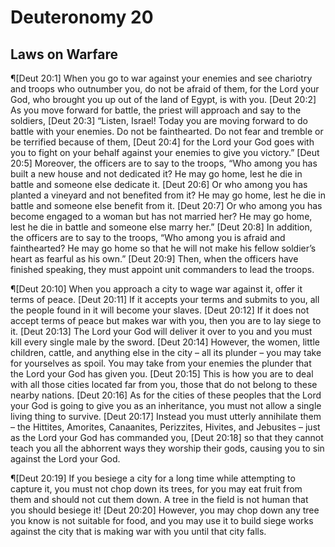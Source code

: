 # Deuteronomy 20

## Laws on Warfare
¶[Deut 20:1] When you go to war against your enemies and see chariotry and troops who outnumber you, do not be afraid of them, for the Lord your God, who brought you up out of the land of Egypt, is with you.
[Deut 20:2] As you move forward for battle, the priest will approach and say to the soldiers,
[Deut 20:3] “Listen, Israel! Today you are moving forward to do battle with your enemies. Do not be fainthearted. Do not fear and tremble or be terrified because of them,
[Deut 20:4] for the Lord your God goes with you to fight on your behalf against your enemies to give you victory.”
[Deut 20:5] Moreover, the officers are to say to the troops, “Who among you has built a new house and not dedicated it? He may go home, lest he die in battle and someone else dedicate it.
[Deut 20:6] Or who among you has planted a vineyard and not benefited from it? He may go home, lest he die in battle and someone else benefit from it.
[Deut 20:7] Or who among you has become engaged to a woman but has not married her? He may go home, lest he die in battle and someone else marry her.”
[Deut 20:8] In addition, the officers are to say to the troops, “Who among you is afraid and fainthearted? He may go home so that he will not make his fellow soldier’s heart as fearful as his own.”
[Deut 20:9] Then, when the officers have finished speaking, they must appoint unit commanders to lead the troops.

¶[Deut 20:10] When you approach a city to wage war against it, offer it terms of peace.
[Deut 20:11] If it accepts your terms and submits to you, all the people found in it will become your slaves.
[Deut 20:12] If it does not accept terms of peace but makes war with you, then you are to lay siege to it.
[Deut 20:13] The Lord your God will deliver it over to you and you must kill every single male by the sword.
[Deut 20:14] However, the women, little children, cattle, and anything else in the city – all its plunder – you may take for yourselves as spoil. You may take from your enemies the plunder that the Lord your God has given you.
[Deut 20:15] This is how you are to deal with all those cities located far from you, those that do not belong to these nearby nations.
[Deut 20:16] As for the cities of these peoples that the Lord your God is going to give you as an inheritance, you must not allow a single living thing to survive.
[Deut 20:17] Instead you must utterly annihilate them – the Hittites, Amorites, Canaanites, Perizzites, Hivites, and Jebusites – just as the Lord your God has commanded you,
[Deut 20:18] so that they cannot teach you all the abhorrent ways they worship their gods, causing you to sin against the Lord your God.

¶[Deut 20:19] If you besiege a city for a long time while attempting to capture it, you must not chop down its trees, for you may eat fruit from them and should not cut them down. A tree in the field is not human that you should besiege it!
[Deut 20:20] However, you may chop down any tree you know is not suitable for food, and you may use it to build siege works against the city that is making war with you until that city falls.
